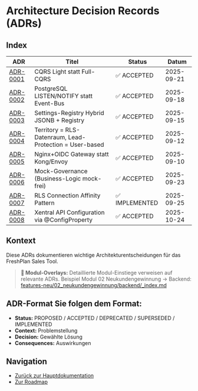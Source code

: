 # Architecture Decision Records (ADRs)

## Index

| ADR | Titel | Status | Datum |
|-----|-------|--------|-------|
| [ADR-0001](./ADR-0001-cqrs-light.md) | CQRS Light statt Full-CQRS | ✅ ACCEPTED | 2025-09-21 |
| [ADR-0002](./ADR-0002-listen-notify-over-eventbus.md) | PostgreSQL LISTEN/NOTIFY statt Event-Bus | ✅ ACCEPTED | 2025-09-18 |
| [ADR-0003](./ADR-0003-settings-registry-hybrid.md) | Settings-Registry Hybrid JSONB + Registry | ✅ ACCEPTED | 2025-09-15 |
| [ADR-0004](./ADR-0004-territory-rls-vs-lead-ownership.md) | Territory = RLS-Datenraum, Lead-Protection = User-based | ✅ ACCEPTED | 2025-09-12 |
| [ADR-0005](./ADR-0005-nginx-oidc-gateway.md) | Nginx+OIDC Gateway statt Kong/Envoy | ✅ ACCEPTED | 2025-09-10 |
| [ADR-0006](./ADR-0006-mock-governance.md) | Mock-Governance (Business-Logic mock-frei) | ✅ ACCEPTED | 2025-09-23 |
| [ADR-0007](./ADR-0007-rls-connection-affinity.md) | RLS Connection Affinity Pattern | ✅ IMPLEMENTED | 2025-09-25 |
| [ADR-0008](./ADR-0008-xentral-config-property-injection.md) | Xentral API Configuration via @ConfigProperty | ✅ ACCEPTED | 2025-10-24 |

## Kontext

Diese ADRs dokumentieren wichtige Architekturentscheidungen für das FreshPlan Sales Tool.

> **🔎 Modul-Overlays:** Detaillierte Modul-Einstiege verweisen auf relevante ADRs.
> Beispiel Modul 02 Neukundengewinnung → Backend: [features-neu/02_neukundengewinnung/backend/_index.md](../features-neu/02_neukundengewinnung/backend/_index.md)

## ADR-Format Sie folgen dem Format:
- **Status:** PROPOSED / ACCEPTED / DEPRECATED / SUPERSEDED / IMPLEMENTED
- **Context:** Problemstellung
- **Decision:** Gewählte Lösung
- **Consequences:** Auswirkungen

## Navigation

- [Zurück zur Hauptdokumentation](../CRM_COMPLETE_MASTER_PLAN_V5.md)
- [Zur Roadmap](../PRODUCTION_ROADMAP_2025.md)